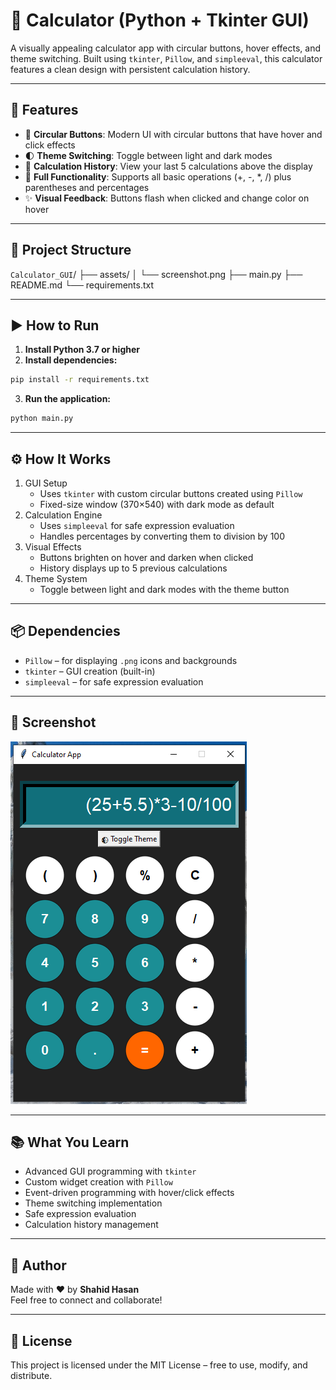 # 🧮 Calculator (Python + Tkinter GUI)

A visually appealing calculator app with circular buttons, hover effects, and theme switching. Built using `tkinter`, `Pillow`, and `simpleeval`, this calculator features a clean design with persistent calculation history.

---

## 📌 Features

- 🔘 **Circular Buttons**: Modern UI with circular buttons that have hover and click effects
- 🌓 **Theme Switching**: Toggle between light and dark modes
- 📜 **Calculation History**: View your last 5 calculations above the display
- 🔢 **Full Functionality**: Supports all basic operations (+, -, *, /) plus parentheses and percentages
- ✨ **Visual Feedback**: Buttons flash when clicked and change color on hover

---

## 📂 Project Structure

`Calculator_GUI`/
├── assets/
│   └── screenshot.png
├── main.py
├── README.md
└── requirements.txt

---

## ▶️ How to Run

1. **Install Python 3.7 or higher**
2. **Install dependencies:**

```bash
pip install -r requirements.txt
```
3. **Run the application:**

```bash
python main.py
```

---

## ⚙️ How It Works

1. GUI Setup
    - Uses `tkinter` with custom circular buttons created using `Pillow`
    - Fixed-size window (370×540) with dark mode as default
2. Calculation Engine
    - Uses `simpleeval` for safe expression evaluation
    - Handles percentages by converting them to division by 100
3. Visual Effects
    - Buttons brighten on hover and darken when clicked
    - History displays up to 5 previous calculations
4. Theme System
    - Toggle between light and dark modes with the theme button

---

## 📦 Dependencies

- `Pillow` – for displaying `.png` icons and backgrounds
- `tkinter` – GUI creation (built-in)
- `simpleeval` – for safe expression evaluation

---

## 📸 Screenshot

![Calculator_GUI](assets/screenshot.png)

---

## 📚 What You Learn

- Advanced GUI programming with `tkinter`
- Custom widget creation with `Pillow`
- Event-driven programming with hover/click effects
- Theme switching implementation
- Safe expression evaluation
- Calculation history management
---

## 👤 Author

Made with ❤️ by **Shahid Hasan**  
Feel free to connect and collaborate!

---

## 📄 License


This project is licensed under the MIT License – free to use, modify, and distribute.
